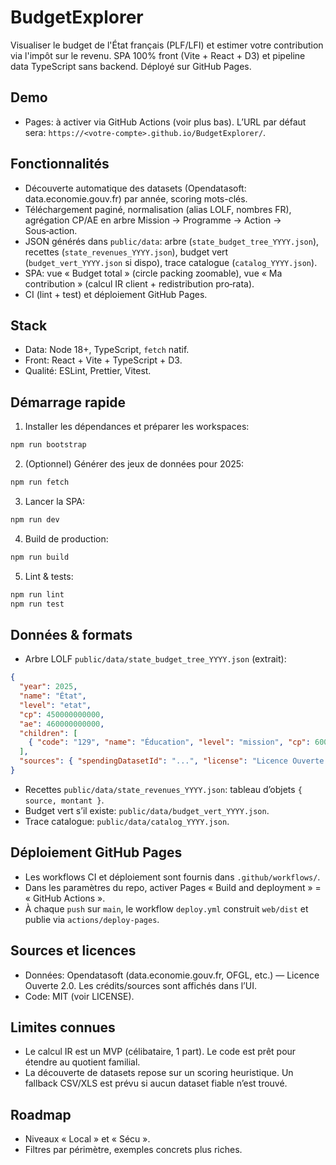 # BudgetExplorer

Visualiser le budget de l'État français (PLF/LFI) et estimer votre contribution via l'impôt sur le revenu. SPA 100% front (Vite + React + D3) et pipeline data TypeScript sans backend. Déployé sur GitHub Pages.

## Demo

- Pages: à activer via GitHub Actions (voir plus bas). L’URL par défaut sera: `https://<votre-compte>.github.io/BudgetExplorer/`.

## Fonctionnalités

- Découverte automatique des datasets (Opendatasoft: data.economie.gouv.fr) par année, scoring mots-clés.
- Téléchargement paginé, normalisation (alias LOLF, nombres FR), agrégation CP/AE en arbre Mission → Programme → Action → Sous‑action.
- JSON générés dans `public/data`: arbre (`state_budget_tree_YYYY.json`), recettes (`state_revenues_YYYY.json`), budget vert (`budget_vert_YYYY.json` si dispo), trace catalogue (`catalog_YYYY.json`).
- SPA: vue « Budget total » (circle packing zoomable), vue « Ma contribution » (calcul IR client + redistribution pro‑rata).
- CI (lint + test) et déploiement GitHub Pages.

## Stack

- Data: Node 18+, TypeScript, `fetch` natif.
- Front: React + Vite + TypeScript + D3.
- Qualité: ESLint, Prettier, Vitest.

## Démarrage rapide

1) Installer les dépendances et préparer les workspaces:

```bash
npm run bootstrap
```

2) (Optionnel) Générer des jeux de données pour 2025:

```bash
npm run fetch
```

3) Lancer la SPA:

```bash
npm run dev
```

4) Build de production:

```bash
npm run build
```

5) Lint & tests:

```bash
npm run lint
npm run test
```

## Données & formats

- Arbre LOLF `public/data/state_budget_tree_YYYY.json` (extrait):

```json
{
  "year": 2025,
  "name": "État",
  "level": "etat",
  "cp": 450000000000,
  "ae": 460000000000,
  "children": [
    { "code": "129", "name": "Éducation", "level": "mission", "cp": 60000000000, "children": [] }
  ],
  "sources": { "spendingDatasetId": "...", "license": "Licence Ouverte 2.0" }
}
```

- Recettes `public/data/state_revenues_YYYY.json`: tableau d’objets `{ source, montant }`.
- Budget vert s’il existe: `public/data/budget_vert_YYYY.json`.
- Trace catalogue: `public/data/catalog_YYYY.json`.

## Déploiement GitHub Pages

- Les workflows CI et déploiement sont fournis dans `.github/workflows/`.
- Dans les paramètres du repo, activer Pages « Build and deployment » = « GitHub Actions ».
- À chaque `push` sur `main`, le workflow `deploy.yml` construit `web/dist` et publie via `actions/deploy-pages`.

## Sources et licences

- Données: Opendatasoft (data.economie.gouv.fr, OFGL, etc.) — Licence Ouverte 2.0. Les crédits/sources sont affichés dans l’UI.
- Code: MIT (voir LICENSE).

## Limites connues

- Le calcul IR est un MVP (célibataire, 1 part). Le code est prêt pour étendre au quotient familial.
- La découverte de datasets repose sur un scoring heuristique. Un fallback CSV/XLS est prévu si aucun dataset fiable n’est trouvé.

## Roadmap

- Niveaux « Local » et « Sécu ».
- Filtres par périmètre, exemples concrets plus riches.

